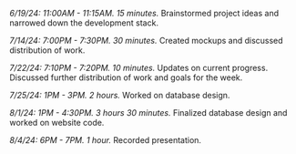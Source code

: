 *6/19/24: 11:00AM - 11:15AM. 15 minutes.* Brainstormed project ideas and narrowed down the development stack. 

*7/14/24: 7:00PM - 7:30PM. 30 minutes.* Created mockups and discussed distribution of work. 

*7/22/24: 7:10PM - 7:20PM. 10 minutes.* Updates on current progress. Discussed further distribution of work and goals for the week. 

*7/25/24: 1PM - 3PM. 2 hours.* Worked on database design.

*8/1/24: 1PM - 4:30PM. 3 hours 30 minutes.* Finalized database design and worked on website code. 

*8/4/24: 6PM - 7PM. 1 hour.* Recorded presentation.